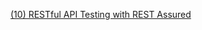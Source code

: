 [(10) RESTful API Testing with REST Assured](https://docs.google.com/document/d/1IgaPNDFC-RGUrQCl-YG2fQoNNuGJc9ySZ9g4t192rfA/edit?usp=sharing)
